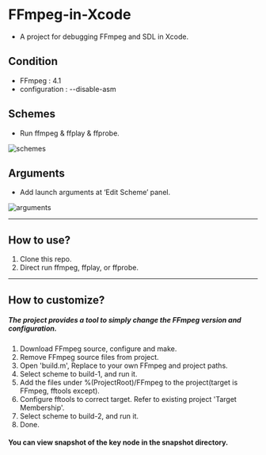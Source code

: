 # FFmpeg-in-Xcode

- A project for debugging FFmpeg and SDL in Xcode.

## Condition

- FFmpeg : 4.1
- configuration  : --disable-asm

## Schemes

- Run ffmpeg & ffplay & ffprobe.

![schemes](https://github.com/libobjc/FFmpeg-in-Xcode/blob/master/snapshot/schemes.png?raw=true)

## Arguments

- Add launch arguments at ‘Edit Scheme’ panel.

![arguments](https://github.com/libobjc/FFmpeg-in-Xcode/blob/master/snapshot/arguments.png?raw=true)

---

## How to use?

1. Clone this repo.
1. Direct run ffmpeg, ffplay, or ffprobe.

---

## How to customize?

##### The project provides a tool to simply change the FFmpeg version and configuration.

1. Download FFmpeg source, configure and make.
1. Remove FFmpeg source files from project.
1. Open 'build.m', Replace to your own FFmpeg and project paths.
1. Select scheme to build-1, and run it.
1. Add the files under %(ProjectRoot)/FFmpeg to the project(target is FFmpeg, fftools except).
1. Configure fftools to correct target. Refer to existing project 'Target Membership'.
1. Select scheme to build-2, and run it.
1. Done.

#### You can view snapshot of the key node in the snapshot directory.
